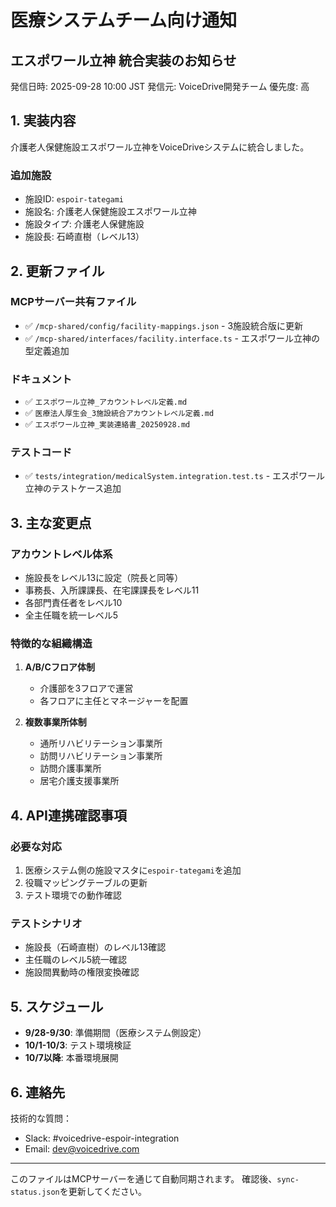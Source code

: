 # 医療システムチーム向け通知
## エスポワール立神 統合実装のお知らせ

発信日時: 2025-09-28 10:00 JST
発信元: VoiceDrive開発チーム
優先度: 高

## 1. 実装内容

介護老人保健施設エスポワール立神をVoiceDriveシステムに統合しました。

### 追加施設
- 施設ID: `espoir-tategami`
- 施設名: 介護老人保健施設エスポワール立神
- 施設タイプ: 介護老人保健施設
- 施設長: 石崎直樹（レベル13）

## 2. 更新ファイル

### MCPサーバー共有ファイル
- ✅ `/mcp-shared/config/facility-mappings.json` - 3施設統合版に更新
- ✅ `/mcp-shared/interfaces/facility.interface.ts` - エスポワール立神の型定義追加

### ドキュメント
- ✅ `エスポワール立神_アカウントレベル定義.md`
- ✅ `医療法人厚生会_3施設統合アカウントレベル定義.md`
- ✅ `エスポワール立神_実装連絡書_20250928.md`

### テストコード
- ✅ `tests/integration/medicalSystem.integration.test.ts` - エスポワール立神のテストケース追加

## 3. 主な変更点

### アカウントレベル体系
- 施設長をレベル13に設定（院長と同等）
- 事務長、入所課課長、在宅課課長をレベル11
- 各部門責任者をレベル10
- 全主任職を統一レベル5

### 特徴的な組織構造
1. **A/B/Cフロア体制**
   - 介護部を3フロアで運営
   - 各フロアに主任とマネージャーを配置

2. **複数事業所体制**
   - 通所リハビリテーション事業所
   - 訪問リハビリテーション事業所
   - 訪問介護事業所
   - 居宅介護支援事業所

## 4. API連携確認事項

### 必要な対応
1. 医療システム側の施設マスタに`espoir-tategami`を追加
2. 役職マッピングテーブルの更新
3. テスト環境での動作確認

### テストシナリオ
- 施設長（石崎直樹）のレベル13確認
- 主任職のレベル5統一確認
- 施設間異動時の権限変換確認

## 5. スケジュール

- **9/28-9/30**: 準備期間（医療システム側設定）
- **10/1-10/3**: テスト環境検証
- **10/7以降**: 本番環境展開

## 6. 連絡先

技術的な質問：
- Slack: #voicedrive-espoir-integration
- Email: dev@voicedrive.com

---

このファイルはMCPサーバーを通じて自動同期されます。
確認後、`sync-status.json`を更新してください。